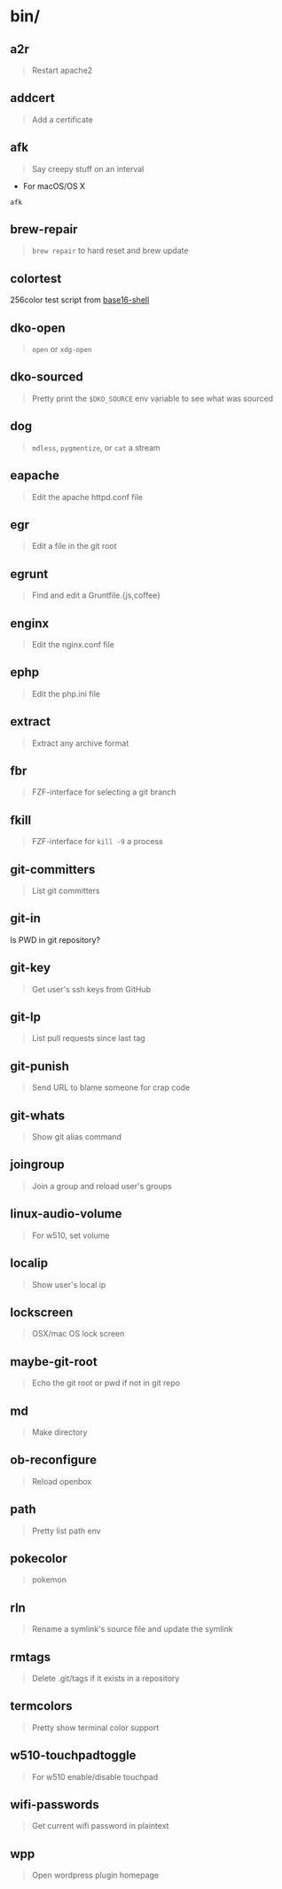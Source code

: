 # bin/

## a2r

> Restart apache2

## addcert

> Add a certificate

## afk

> Say creepy stuff on an interval

- For macOS/OS X

```shell
afk
```

## brew-repair

> `brew repair` to hard reset and brew update

## colortest

256color test script from
[base16-shell](https://github.com/chriskempson/base16-shell)

## dko-open

> `open` or `xdg-open`

## dko-sourced

> Pretty print the `$DKO_SOURCE` env variable to see what was sourced

## dog

> `mdless`, `pygmentize`, or `cat` a stream

## eapache

> Edit the apache httpd.conf file

## egr

> Edit a file in the git root

## egrunt

> Find and edit a Gruntfile.{js,coffee}

## enginx

> Edit the nginx.conf file

## ephp

> Edit the php.ini file

## extract

> Extract any archive format

## fbr

> FZF-interface for selecting a git branch

## fkill

> FZF-interface for `kill -9` a process

## git-committers

> List git committers

## git-in

Is PWD in git repository?

## git-key

> Get user's ssh keys from GitHub

## git-lp

> List pull requests since last tag

## git-punish

> Send URL to blame someone for crap code

## git-whats

> Show git alias command

## joingroup

> Join a group and reload user's groups

## linux-audio-volume

> For w510, set volume

## localip

> Show user's local ip

## lockscreen

> OSX/mac OS lock screen

## maybe-git-root

> Echo the git root or pwd if not in git repo

## md

> Make directory

## ob-reconfigure

> Reload openbox

## path

> Pretty list path env

## pokecolor

> pokemon

## rln

> Rename a symlink's source file and update the symlink

## rmtags

> Delete .git/tags if it exists in a repository

## termcolors

> Pretty show terminal color support

## w510-touchpadtoggle

> For w510 enable/disable touchpad

## wifi-passwords

> Get current wifi password in plaintext

## wpp

> Open wordpress plugin homepage

